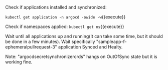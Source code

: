 Check if applications installed and synchronized:

`kubectl get application -n argocd -owide -w`{{execute}}

Check if namespaces applied:
`kubectl get ns`{{execute}}

Wait until all applications up and running(It can take some time, but it should be done in a few minutes). Wait specifically "sampleapp-f-ephemeralpullrequest-3" application Synced and Healty.

Note: "argocdsecretsynchronizercrds" hangs on OutOfSync state but it is working fine.